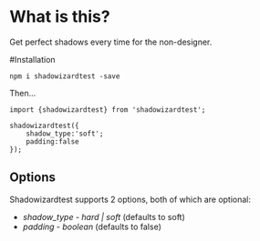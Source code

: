# What is this?

Get perfect shadows every time for the non-designer.

#Installation

`npm i shadowizardtest -save`

Then...

```
import {shadowizardtest} from 'shadowizardtest';

shadowizardtest({
    shadow_type:'soft';
    padding:false
});
```
## Options

Shadowizardtest supports 2 options, both of which are optional:

* *shadow_type* - _hard | soft_ (defaults to soft)
* *padding* - _boolean_ (defaults to false)